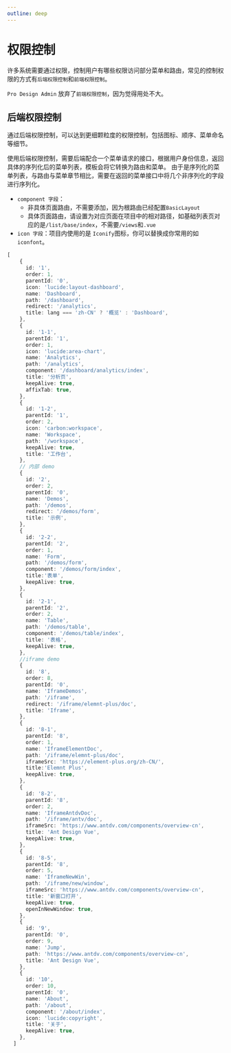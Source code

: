 ```yaml
---
outline: deep
---
```


# 权限控制

许多系统需要通过权限，控制用户有哪些权限访问部分菜单和路由，常见的控制权限的方式有`后端权限控制`和`前端权限控制`。

`Pro Design Admin` 放弃了`前端权限控制`，因为觉得用处不大。

## 后端权限控制

通过后端权限控制，可以达到更细颗粒度的权限控制，包括图标、顺序、菜单命名等细节。

使用后端权限控制，需要后端配合一个菜单请求的接口，根据用户身份信息，返回具体的序列化后的菜单列表，模板会将它转换为路由和菜单。 由于是序列化的菜单列表，与路由与菜单章节相比，需要在返回的菜单接口中将几个非序列化的字段进行序列化。

* `component 字段`：
  - 非具体页面路由，不需要添加，因为根路由已经配置`BasicLayout`
  - 具体页面路由，请设置为对应页面在项目中的相对路径，如基础列表页对应的是`/list/base/index`，不需要`/views`和`.vue`
* `icon 字段`：项目内使用的是 `Iconify`图标，你可以替换成你常用的如`iconfont`。

```ts
[
    {
      id: '1',
      order: 1,
      parentId: '0',
      icon: 'lucide:layout-dashboard',
      name: 'Dashboard',
      path: '/dashboard',
      redirect: '/analytics',
      title: lang === 'zh-CN' ? '概览' : 'Dashboard',
    },
    {
      id: '1-1',
      parentId: '1',
      order: 1,
      icon: 'lucide:area-chart',
      name: 'Analytics',
      path: '/analytics',
      component: '/dashboard/analytics/index',
      title: '分析页',
      keepAlive: true,
      affixTab: true,
    },
    {
      id: '1-2',
      parentId: '1',
      order: 2,
      icon: 'carbon:workspace',
      name: 'Workspace',
      path: '/workspace',
      keepAlive: true,
      title: '工作台',
    },
    // 内部 demo
    {
      id: '2',
      order: 2,
      parentId: '0',
      name: 'Demos',
      path: '/demos',
      redirect: '/demos/form',
      title: '示例',
    },
    {
      id: '2-2',
      parentId: '2',
      order: 1,
      name: 'Form',
      path: '/demos/form',
      component: '/demos/form/index',
      title:'表单',
      keepAlive: true,
    },
    {
      id: '2-1',
      parentId: '2',
      order: 2,
      name: 'Table',
      path: '/demos/table',
      component: '/demos/table/index',
      title: '表格',
      keepAlive: true,
    },
    //iframe demo
    {
      id: '8',
      order: 8,
      parentId: '0',
      name: 'IframeDemos',
      path: '/iframe',
      redirect: '/iframe/elemnt-plus/doc',
      title: 'Iframe',
    },
    {
      id: '8-1',
      parentId: '8',
      order: 1,
      name: 'IframeElementDoc',
      path: '/iframe/elemnt-plus/doc',
      iframeSrc: 'https://element-plus.org/zh-CN/',
      title:'Elemnt Plus',
      keepAlive: true,
    },
    {
      id: '8-2',
      parentId: '8',
      order: 2,
      name: 'IframeAntdvDoc',
      path: '/iframe/antv/doc',
      iframeSrc: 'https://www.antdv.com/components/overview-cn',
      title: 'Ant Design Vue',
      keepAlive: true,
    },
    {
      id: '8-5',
      parentId: '8',
      order: 5,
      name: 'IframeNewWin',
      path: '/iframe/new/window',
      iframeSrc: 'https://www.antdv.com/components/overview-cn',
      title: '新窗口打开',
      keepAlive: true,
      openInNewWindow: true,
    },
    {
      id: '9',
      parentId: '0',
      order: 9,
      name: 'Jump',
      path: 'https://www.antdv.com/components/overview-cn',
      title: 'Ant Design Vue',
    },
    {
      id: '10',
      order: 10,
      parentId: '0',
      name: 'About',
      path: '/about',
      component: '/about/index',
      icon: 'lucide:copyright',
      title: '关于',
      keepAlive: true,
    },
  ]

```
